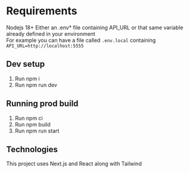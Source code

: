 # Requirements
Nodejs 18+
Either an .env* file containing API_URL or that same variable already defined in your environment  
For example you can have a file called ```.env.local``` containing ```API_URL=http://localhost:5555```

## Dev setup
1. Run npm i
2. Run npm run dev

## Running prod build
1. Run npm ci
2. Run npm build
2. Run npm run start


## Technologies
This project uses Next.js and React along with Tailwind
